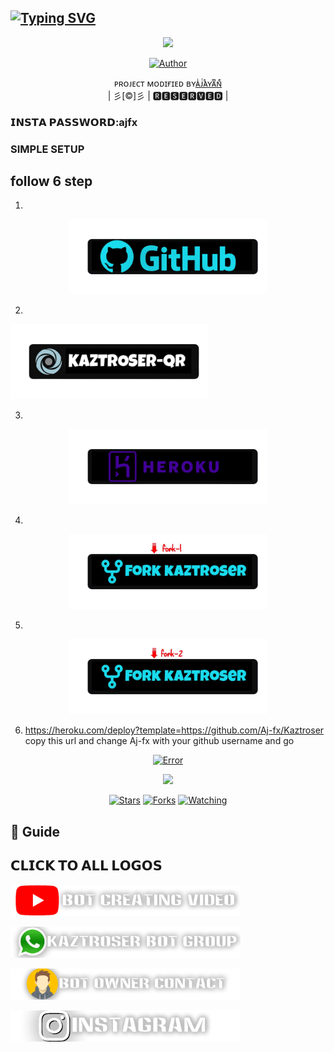 ## [![Typing SVG](https://readme-typing-svg.herokuapp.com?font=Lemon+milk&color=F7000&lines=Welcome+to+𝙺𝚊𝚣𝚝𝚛𝚘𝚜𝚎𝚛+WA+Bot+repo;Created+by+Aj+fx;This+is+a+userbot+privet+and+public+bot;With+more+features)](https://git.io/typing-svg)
 
  <p align="center">
<span class="avatar"><img height='330' src="https://i.imgur.com/u76xdWZ.jpeg"> </a></span> 
</p>
  <p align="center">
<a href="https://github.com/aj-fx"><img title="Author" src="https://img.shields.io/badge/Owner-𝗔𝗝𝗙𝗫-Ajfx/Kaztroserv2?color=blue&style=for-the-badge&logo=whatsapp"></a>
</p>
<p align="center">
ᴘʀᴏᴊᴇᴄᴛ ᴍᴏᴅɪғɪᴇᴅ ʙʏ<a href="https://github.com/cyberchekuthan">ᴀͥᴊͭᴀᷤʏᴀͫɴͤ</a>
    <br>
       | 彡[©]彡 |
       🆁🅴🆂🅴🆁🆅🅴🅳 |
    <br> 
</p>

### 𝗜𝗡𝗦𝗧𝗔 𝗣𝗔𝗦𝗦𝗪𝗢𝗥𝗗:ajfx

### SIMPLE SETUP

## follow 6 step
1.
<p align="center">
<a href="https://github.com/signup/"><span class="avatar"><img height='120' src="./photo/Kaztroser-19.png" alt="Error"> </a></span>
 
2.
<a href="https://replit.com/@Aj-fx/Kaztroser?v=1"><span class="avatar"><img height='120' src="./photo/Kaztroser-16.png" alt="Error"> </a></span>
  
3.
<p align="center">
 <a href="https://signup.heroku.com"><span class="avatar"><img height='120' src="./photo/Kaztroser-17.png" alt="Error"> </a></span>

4.
<p align="center">
 <a href="https://github.com/Aj-fx/Kaztro_ser/fork"><span class="avatar"><img height='120' src="./photo/Kaztroser-23.png" alt="Error"> </a></span>

5.
<p align="center">
 <a href="https://github.com/Aj-fx/Kaztroser/fork"><span class="avatar"><img height='120' src="./photo/Kaztroser-24.png" alt="Error"> </a></span>

6. https://heroku.com/deploy?template=https://github.com/Aj-fx/Kaztroser copy this url and change Aj-fx with your github username and go<br>


  <p align="center">
  <a href="httsp://github.com/Aj-fx/Kaztro_ser">
   <p align="center">
<a href="https://github.com/Aj-fx/Kaztro_ser/blob/master/plugins/README.md"><span class="avatar"><img height='20' src="https://komarev.com/ghpvc/?username=Aj-fx&label=Profile%20views&color=ff69b4&label=Profile+Views&style=plastic" alt="Error"> </a></span>
<a href="https://github.com/Aj-fx/followers">
  <p align="center">
<img src="https://img.shields.io/github/repo-size/Aj-fx/Kaztro_ser?color=green&label=Repo%20total%20size&style=plastic">
<p align="center">
<a href="https://github.com/Aj-fx/followers"
<img title="Followers" src="https://img.shields.io/github/followers/Aj-fx?color=blue&style=flat-square"></a>
<a href="https://github.com/Aj-fx/Kaztro_ser/stargazers/"><img title="Stars" src="https://img.shields.io/github/stars/Aj-fx/Kaztro_ser?color=blue&style=flat-square"></a>
<a href="https://github.com/Aj-fx/Kaztro_ser/network/members"><img title="Forks" src="https://img.shields.io/github/forks/Aj-fx/Kaztro_ser?color=blue&style=flat-square"></a>
<a href="https://github.com/Aj-fx/Kaztro_ser/watchers"><img title="Watching" src="https://img.shields.io/github/watchers/Aj-fx/Kaztro_ser?label=Watchers&color=blue&style=flat-square"></a>
</p>

## 📢 Guide

## 𝗖𝗟𝗜𝗖𝗞 𝗧𝗢 𝗔𝗟𝗟 𝗟𝗢𝗚𝗢𝗦
  <a href="https://chat.whatsapp.com/EdukdzFc6suJNCs62aJB3f"><span class="avatar"><img height='50' src="./Kaztroserv2/yt.png" alt="Error"> </a></span>


  <a href="https://chat.whatsapp.com/EdukdzFc6suJNCs62aJB3f"><span class="avatar"><img height='50' src="./photo/group.png" alt="Error"> </a></span>

  <a href="http://wa.me/918281440156?text=Can%20you%20help%20bro"><span class="avatar"><img height='50' src="./photo/dlover.png" alt="Error"> </a></span>

  <a href="https://instagram.com/ajayan_007?utm_medium=copy_link"><span class="avatar"><img height='50' src="./photo/Noorin.png" alt="Error"> </a></span>

  

